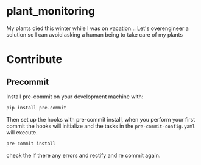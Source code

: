 # plant_monitoring
My plants died this winter while I was on vacation... Let's overengineer a solution so I can avoid asking a human being to take care of my plants


# Contribute

## Precommit

Install pre-commit on your development machine with:
```bash
pip install pre-commit
```

Then set up the hooks with pre-commit install, when you perform your first commit the hooks will initialize and the tasks in the `pre-commit-config.yaml` will execute.

```bash
pre-commit install
```
check the if there any errors and rectify and re commit again.

